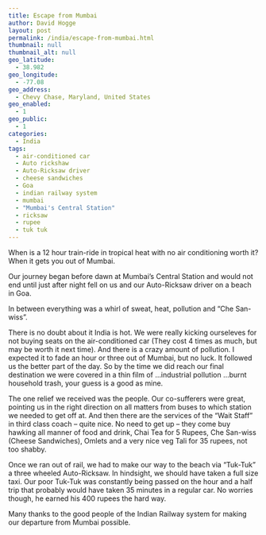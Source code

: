 ```yaml
---
title: Escape from Mumbai
author: David Hogge
layout: post
permalink: /india/escape-from-mumbai.html
thumbnail: null
thumbnail_alt: null
geo_latitude:
  - 38.982
geo_longitude:
  - -77.08
geo_address:
  - Chevy Chase, Maryland, United States
geo_enabled:
  - 1
geo_public:
  - 1
categories:
  - India
tags:
  - air-conditioned car
  - Auto rickshaw
  - Auto-Ricksaw driver
  - cheese sandwiches
  - Goa
  - indian railway system
  - mumbai
  - "Mumbai's Central Station"
  - ricksaw
  - rupee
  - tuk tuk
---
```

When is a 12 hour train-ride in tropical heat with no air conditioning worth it? When it gets you out of Mumbai.

Our journey began before dawn at Mumbai&#8217;s Central Station and would not end until just after night fell on us and our Auto-Ricksaw driver on a beach in Goa.

In between everything was a whirl of sweat, heat, pollution and &#8220;Che San-wiss&#8221;.

There is no doubt about it India is hot. We were really kicking ourseleves for not buying seats on the air-conditioned car (They cost 4 times as much, but may be worth it next time). And there is a crazy amount of pollution. I expected it to fade an hour or three out of Mumbai, but no luck. It followed us the better part of the day. So by the time we did reach our final destination we were covered in a thin film of &#8230;industrial pollution &#8230;burnt household trash, your guess is a good as mine.

The one relief we received was the people. Our co-sufferers were great, pointing us in the right direction on all matters from buses to which station we needed to get off at. And then there are the services of the &#8220;Wait Staff&#8221; in third class coach &#8211; quite nice. No need to get up &#8211; they come buy hawking all manner of food and drink, Chai Tea for 5 Rupees, Che San-wiss (Cheese Sandwiches), Omlets and a very nice veg Tali for 35 rupees, not too shabby.

Once we ran out of rail, we had to make our way to the beach via &#8220;Tuk-Tuk&#8221; a three wheeled Auto-Ricksaw. In hindsight, we should have taken a full size taxi. Our poor Tuk-Tuk was constantly being passed on the hour and a half trip that probably would have taken 35 minutes in a regular car. No worries though, he earned his 400 rupees the hard way.

Many thanks to the good people of the Indian Railway system for making our departure from Mumbai possible.